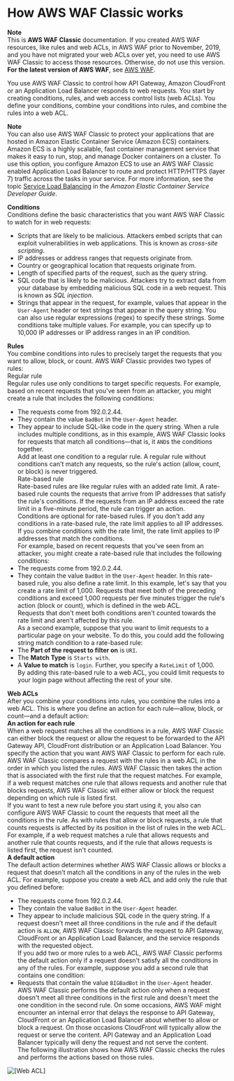 # How AWS WAF Classic works<a name="classic-how-aws-waf-works"></a>

**Note**  
This is **AWS WAF Classic** documentation\. If you created AWS WAF resources, like rules and web ACLs, in AWS WAF prior to November, 2019, and you have not migrated your web ACLs over yet, you need to use AWS WAF Classic to access those resources\. Otherwise, do not use this version\.  
**For the latest version of AWS WAF**, see [AWS WAF](waf-chapter.md)\. 

You use AWS WAF Classic to control how API Gateway, Amazon CloudFront or an Application Load Balancer responds to web requests\. You start by creating conditions, rules, and web access control lists \(web ACLs\)\. You define your conditions, combine your conditions into rules, and combine the rules into a web ACL\.

**Note**  
You can also use AWS WAF Classic to protect your applications that are hosted in Amazon Elastic Container Service \(Amazon ECS\) containers\. Amazon ECS is a highly scalable, fast container management service that makes it easy to run, stop, and manage Docker containers on a cluster\. To use this option, you configure Amazon ECS to use an AWS WAF Classic enabled Application Load Balancer to route and protect HTTP/HTTPS \(layer 7\) traffic across the tasks in your service\. For more information, see the topic [Service Load Balancing](https://docs.aws.amazon.com/AmazonECS/latest/developerguide/service-load-balancing.html) in the *Amazon Elastic Container Service Developer Guide*\.

**Conditions**  
Conditions define the basic characteristics that you want AWS WAF Classic to watch for in web requests:  
+ Scripts that are likely to be malicious\. Attackers embed scripts that can exploit vulnerabilities in web applications\. This is known as *cross\-site scripting*\.
+ IP addresses or address ranges that requests originate from\.
+ Country or geographical location that requests originate from\.
+ Length of specified parts of the request, such as the query string\.
+ SQL code that is likely to be malicious\. Attackers try to extract data from your database by embedding malicious SQL code in a web request\. This is known as *SQL injection*\.
+ Strings that appear in the request, for example, values that appear in the `User-Agent` header or text strings that appear in the query string\. You can also use regular expressions \(regex\) to specify these strings\.
Some conditions take multiple values\. For example, you can specify up to 10,000 IP addresses or IP address ranges in an IP condition\.

**Rules**  
You combine conditions into rules to precisely target the requests that you want to allow, block, or count\. AWS WAF Classic provides two types of rules:    
Regular rule  
Regular rules use only conditions to target specific requests\. For example, based on recent requests that you've seen from an attacker, you might create a rule that includes the following conditions:   
+ The requests come from 192\.0\.2\.44\.
+ They contain the value `BadBot` in the `User-Agent` header\.
+ They appear to include SQL\-like code in the query string\.
When a rule includes multiple conditions, as in this example, AWS WAF Classic looks for requests that match all conditions—that is, it `AND`s the conditions together\.   
Add at least one condition to a regular rule\. A regular rule without conditions can't match any requests, so the rule's action \(allow, count, or block\) is never triggered\.   
Rate\-based rule  
Rate\-based rules are like regular rules with an added rate limit\. A rate\-based rule counts the requests that arrive from IP addresses that satisfy the rule's conditions\. If the requests from an IP address exceed the rate limit in a five\-minute period, the rule can trigger an action\.   
Conditions are optional for rate\-based rules\. If you don't add any conditions in a rate\-based rule, the rate limit applies to all IP addresses\. If you combine conditions with the rate limit, the rate limit applies to IP addresses that match the conditions\.   
For example, based on recent requests that you've seen from an attacker, you might create a rate\-based rule that includes the following conditions:   
+ The requests come from 192\.0\.2\.44\.
+ They contain the value `BadBot` in the `User-Agent` header\.
In this rate\-based rule, you also define a rate limit\. In this example, let's say that you create a rate limit of 1,000\. Requests that meet both of the preceding conditions and exceed 1,000 requests per five minutes trigger the rule's action \(block or count\), which is defined in the web ACL\.  
Requests that don't meet both conditions aren't counted towards the rate limit and aren't affected by this rule\.  
As a second example, suppose that you want to limit requests to a particular page on your website\. To do this, you could add the following string match condition to a rate\-based rule:  
+ The **Part of the request to filter on** is `URI`\.
+ The **Match Type** is `Starts with`\. 
+ A **Value to match** is `login`\. 
Further, you specify a `RateLimit` of 1,000\.  
By adding this rate\-based rule to a web ACL, you could limit requests to your login page without affecting the rest of your site\.

**Web ACLs**  
After you combine your conditions into rules, you combine the rules into a web ACL\. This is where you define an action for each rule—allow, block, or count—and a default action:    
**An action for each rule**  
When a web request matches all the conditions in a rule, AWS WAF Classic can either block the request or allow the request to be forwarded to the API Gateway API, CloudFront distribution or an Application Load Balancer\. You specify the action that you want AWS WAF Classic to perform for each rule\.  
AWS WAF Classic compares a request with the rules in a web ACL in the order in which you listed the rules\. AWS WAF Classic then takes the action that is associated with the first rule that the request matches\. For example, if a web request matches one rule that allows requests and another rule that blocks requests, AWS WAF Classic will either allow or block the request depending on which rule is listed first\.  
If you want to test a new rule before you start using it, you also can configure AWS WAF Classic to count the requests that meet all the conditions in the rule\. As with rules that allow or block requests, a rule that counts requests is affected by its position in the list of rules in the web ACL\. For example, if a web request matches a rule that allows requests and another rule that counts requests, and if the rule that allows requests is listed first, the request isn't counted\.   
**A default action**  
The default action determines whether AWS WAF Classic allows or blocks a request that doesn't match all the conditions in any of the rules in the web ACL\. For example, suppose you create a web ACL and add only the rule that you defined before:  
+ The requests come from 192\.0\.2\.44\.
+ They contain the value `BadBot` in the `User-Agent` header\.
+ They appear to include malicious SQL code in the query string\.
If a request doesn't meet all three conditions in the rule and if the default action is `ALLOW`, AWS WAF Classic forwards the request to API Gateway, CloudFront or an Application Load Balancer, and the service responds with the requested object\.  
If you add two or more rules to a web ACL, AWS WAF Classic performs the default action only if a request doesn't satisfy all the conditions in any of the rules\. For example, suppose you add a second rule that contains one condition:  
+ Requests that contain the value `BIGBadBot` in the `User-Agent` header\.
AWS WAF Classic performs the default action only when a request doesn't meet all three conditions in the first rule and doesn't meet the one condition in the second rule\.
On some occasions, AWS WAF might encounter an internal error that delays the response to API Gateway, CloudFront or an Application Load Balancer about whether to allow or block a request\. On those occasions CloudFront will typically allow the request or serve the content\. API Gateway and an Application Load Balancer typically will deny the request and not serve the content\.  
The following illustration shows how AWS WAF Classic checks the rules and performs the actions based on those rules\.

![\[Web ACL\]](http://docs.aws.amazon.com/waf/latest/developerguide/images/web-acl-3a.png)